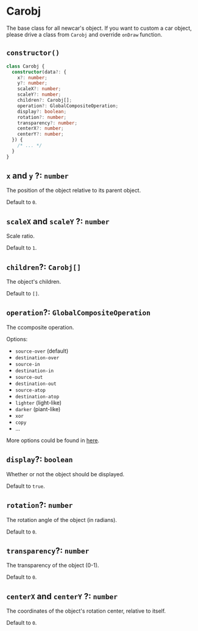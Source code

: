 # Carobj

The base class for all newcar's object.
If you want to custom a car object, please drive a class from `Carobj` and override `onDraw` function.

## `constructor()`

```ts
class Carobj {
  constructor(data?: {
    x?: number;
    y?: number;
    scaleX?: number;
    scaleY?: number;
    children?: Carobj[];
    operation?: GlobalCompositeOperation;
    display?: boolean;
    rotation?: number;
    transparency?: number;
    centerX?: number;
    centerY?: number;
  }) {
    /* ... */
  }
}
```

## `x` and `y` ?: `number`

The position of the object relative to its parent object.

Default to `0`.

## `scaleX` and `scaleY` ?: `number`

Scale ratio.

Default to `1`.

## `children`?: `Carobj[]`

The object's children.

Default to `[]`.

## `operation`?: `GlobalCompositeOperation`

The ccomposite operation.

Options:

- `source-over` (default)
- `destination-over`
- `source-in`
- `destination-in`
- `source-out`
- `destination-out`
- `source-atop`
- `destination-atop`
- `lighter` (light-like)
- `darker` (piant-like)
- `xor`
- `copy`
- ...

More options could be found in [here](https://developer.mozilla.org/zh-CN/docs/Web/API/CanvasRenderingContext2D/globalCompositeOperation).

## `display`?: `boolean`

Whether or not the object should be displayed.

Default to `true`.

## `rotation`?: `number`

The rotation angle of the object (in radians).

Default to `0`.

## `transparency`?: `number`

The transparency of the object (0-1).

Default to `0`.

## `centerX` and `centerY` ?: `number`

The coordinates of the object's rotation center, relative to itself.

Default to `0`.
